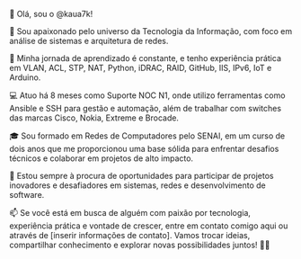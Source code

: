 👋 Olá, sou o @kaua7k!

👀 Sou apaixonado pelo universo da Tecnologia da Informação, com foco em análise de sistemas e arquitetura de redes.

🌱 Minha jornada de aprendizado é constante, e tenho experiência prática em VLAN, ACL, STP, NAT, Python, iDRAC, RAID, GitHub, IIS, IPv6, IoT e Arduino.

💻 Atuo há 8 meses como Suporte NOC N1, onde utilizo ferramentas como Ansible e SSH para gestão e automação, além de trabalhar com switches das marcas Cisco, Nokia, Extreme e Brocade.

🎓 Sou formado em Redes de Computadores pelo SENAI, em um curso de dois anos que me proporcionou uma base sólida para enfrentar desafios técnicos e colaborar em projetos de alto impacto.

💞️ Estou sempre à procura de oportunidades para participar de projetos inovadores e desafiadores em sistemas, redes e desenvolvimento de software.

📫 Se você está em busca de alguém com paixão por tecnologia, experiência prática e vontade de crescer, entre em contato comigo aqui ou através de [inserir informações de contato]. Vamos trocar ideias, compartilhar conhecimento e explorar novas possibilidades juntos! 🚀🤝
